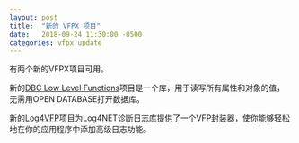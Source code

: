 ```yaml
---
layout: post
title:  "新的 VFPX 项目"
date:   2018-09-24 11:30:00 -0500
categories: vfpx update
---
```


有两个新的VFPX项目可用。

新的[DBC Low Level Functions](https://github.com/VFPX/DBCLowLevelFunctions)项目是一个库，用于读写所有属性和对象的值，无需用OPEN DATABASE打开数据库。

新的[Log4VFP](https://github.com/VFPX/Log4VFP)项目为Log4NET诊断日志库提供了一个VFP封装器，使你能够轻松地在你的应用程序中添加高级日志功能。
